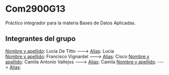 # Com2900G13
Práctico integrador para la materia Bases de Datos Aplicadas.

## Integrantes del grupo 
  <ins>Nombre y apellido</ins>: Lucia De Titto ---> <ins>Alias</ins>: Lucia  
  <ins>Nombre y apellido</ins>: Francisco Vignardel ---> <ins>Alias</ins>: Cisco
  <ins>Nombre y apellido</ins>: Camila Antonio Vallejos ---> <ins>Alias</ins>:  Camila
  <ins>Nombre y apellido</ins>:                ---> <ins>Alias</ins>:
